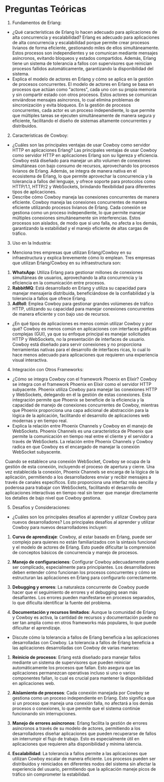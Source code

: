 # Preguntas Teóricas

1. Fundamentos de Erlang:

- ¿Qué características de Erlang lo hacen adecuado para aplicaciones de alta concurrencia y escalabilidad? Erlang es adecuado para aplicaciones de alta concurrencia y escalabilidad porque permite crear procesos livianos de forma eficiente, gestionando miles de ellos simultáneamente. Estos procesos son independientes y se comunican mediante mensajes asíncronos, evitando bloqueos y estados compartidos. Además, Erlang tiene un sistema de tolerancia a fallos con supervisores que reinician procesos fallidos automáticamente, garantizando la disponibilidad del sistema.
- Explica el modelo de actores en Erlang y cómo se aplica en la gestión de procesos concurrentes. El modelo de actores en Erlang se basa en procesos que actúan como "actores", cada uno con su propia memoria y sin compartir estado con otros procesos. Estos actores se comunican enviándose mensajes asíncronos, lo cual elimina problemas de sincronización y evita bloqueos. En la gestión de procesos concurrentes, cada actor es un proceso independiente, lo que permite que múltiples tareas se ejecuten simultáneamente de manera segura y eficiente, facilitando el diseño de sistemas altamente concurrentes y distribuidos.

2. Características de Cowboy:

- ¿Cuáles son las principales ventajas de usar Cowboy como servidor HTTP en aplicaciones Erlang? Las principales ventajas de usar Cowboy como servidor HTTP en aplicaciones Erlang son su ligereza y eficiencia. Cowboy está diseñado para manejar un alto volumen de conexiones simultáneas con bajo consumo de recursos, aprovechando los procesos livianos de Erlang. Además, se integra de manera nativa en el ecosistema de Erlang, lo que permite aprovechar la concurrencia y la tolerancia a fallos del lenguaje, y ofrece soporte para protocolos como HTTP/1.1, HTTP/2 y WebSockets, brindando flexibilidad para diferentes tipos de aplicaciones.
- Describe cómo Cowboy maneja las conexiones concurrentes de manera eficiente. Cowboy maneja las conexiones concurrentes de manera eficiente utilizando procesos livianos de Erlang. Cada conexión se gestiona como un proceso independiente, lo que permite manejar múltiples conexiones simultáneamente sin interferencias. Estos procesos son aislados, de modo que si uno falla, no afecta a los demás, garantizando la estabilidad y el manejo eficiente de altas cargas de tráfico.

3. Uso en la Industria:

- Menciona tres empresas que utilizan Erlang/Cowboy en su infraestructura y explica brevemente cómo lo emplean. Tres empresas que utilizan Erlang/Cowboy en su infraestructura son:

1. **WhatsApp**: Utiliza Erlang para gestionar millones de conexiones simultáneas de usuarios, aprovechando la alta concurrencia y la eficiencia en la comunicación entre procesos.
2. **RabbitMQ**: Está desarrollado en Erlang y utiliza su capacidad para manejar mensajería distribuida, beneficiándose de la confiabilidad y la tolerancia a fallos que ofrece Erlang.
3. **AdRoll**: Emplea Cowboy para gestionar grandes volúmenes de tráfico HTTP, utilizando su capacidad para manejar conexiones concurrentes de manera eficiente y con bajo uso de recursos.
- ¿En qué tipos de aplicaciones es menos común utilizar Cowboy y por qué? Cowboy es menos común en aplicaciones con interfaces gráficas complejas (GUI), ya que su enfoque principal es manejar solicitudes HTTP y WebSockets, no la presentación de interfaces de usuario. Cowboy está diseñado para servir conexiones y no proporciona herramientas nativas para el desarrollo de interfaces ricas, lo cual lo hace menos adecuado para aplicaciones que requieren una experiencia visual interactiva.

4. Integración con Otros Frameworks:

- ¿Cómo se integra Cowboy con el framework Phoenix en Elixir? Cowboy se integra con el framework Phoenix en Elixir como el servidor HTTP subyacente. Phoenix utiliza Cowboy para manejar las conexiones HTTP y WebSockets, delegando en él la gestión de estas conexiones. Esta integración permite que Phoenix se beneficie de la eficiencia y la capacidad de manejo de conexiones concurrentes de Cowboy, mientras que Phoenix proporciona una capa adicional de abstracción para la lógica de la aplicación, facilitando el desarrollo de aplicaciones web modernas y en tiempo real.
- Explica la relación entre Phoenix Channels y Cowboy en el manejo de WebSockets. Phoenix Channels es una característica de Phoenix que permite la comunicación en tiempo real entre el cliente y el servidor a través de WebSockets. La relación entre Phoenix Channels y Cowboy radica en que Cowboy es el encargado de manejar la conexión WebSocket subyacente. 

Cuando se establece una conexión WebSocket, Cowboy se ocupa de la gestión de esta conexión, incluyendo el proceso de apertura y cierre. Una vez establecida la conexión, Phoenix Channels se encarga de la lógica de la aplicación, permitiendo a los desarrolladores enviar y recibir mensajes a través de canales específicos. Esto proporciona una interfaz más sencilla y poderosa para trabajar con WebSockets, facilitando el desarrollo de aplicaciones interactivas en tiempo real sin tener que manejar directamente los detalles de bajo nivel que Cowboy gestiona.

5. Desafíos y Consideraciones:

- ¿Cuáles son los principales desafíos al aprender y utilizar Cowboy para nuevos desarrolladores? Los principales desafíos al aprender y utilizar Cowboy para nuevos desarrolladores incluyen:

1. **Curva de aprendizaje**: Cowboy, al estar basado en Erlang, puede ser complejo para quienes no están familiarizados con la sintaxis funcional y el modelo de actores de Erlang. Esto puede dificultar la comprensión de conceptos básicos de concurrencia y manejo de procesos.

2. **Manejo de configuraciones**: Configurar Cowboy adecuadamente puede ser complicado, especialmente para principiantes. Los desarrolladores deben entender cómo funcionan los procesos concurrentes y cómo se estructuran las aplicaciones en Erlang para configurarlo correctamente.

3. **Debugging y errores**: La naturaleza concurrente de Cowboy puede hacer que el seguimiento de errores y el debugging sean más desafiantes. Los errores pueden manifestarse en procesos separados, lo que dificulta identificar la fuente del problema.

4. **Documentación y recursos limitados**: Aunque la comunidad de Erlang y Cowboy es activa, la cantidad de recursos y documentación puede no ser tan amplia como en otros frameworks más populares, lo que puede dificultar el aprendizaje.
- Discute cómo la tolerancia a fallos de Erlang beneficia a las aplicaciones desarrolladas con Cowboy. La tolerancia a fallos de Erlang beneficia a las aplicaciones desarrolladas con Cowboy de varias maneras:

1. **Reinicio de procesos**: Erlang está diseñado para manejar fallos mediante un sistema de supervisores que pueden reiniciar automáticamente los procesos que fallan. Esto asegura que las aplicaciones permanezcan operativas incluso si uno o varios componentes fallan, lo cual es crucial para mantener la disponibilidad en aplicaciones web.

2. **Aislamiento de procesos**: Cada conexión manejada por Cowboy se gestiona como un proceso independiente en Erlang. Esto significa que si un proceso que maneja una conexión falla, no afectará a los demás procesos o conexiones, lo que permite que el sistema continúe funcionando sin interrupciones.

3. **Manejo de errores asíncronos**: Erlang facilita la gestión de errores asíncronos a través de su modelo de actores, permitiendo a los desarrolladores diseñar aplicaciones que pueden recuperarse de fallos sin interrumpir el flujo de trabajo. Esto es especialmente útil en aplicaciones que requieren alta disponibilidad y mínima latencia.

4. **Escalabilidad**: La tolerancia a fallos permite a las aplicaciones que utilizan Cowboy escalar de manera eficiente. Los procesos pueden ser distribuidos y reiniciados en diferentes nodos del sistema sin afectar la experiencia del usuario, permitiendo que la aplicación maneje picos de tráfico sin comprometer la estabilidad. 
